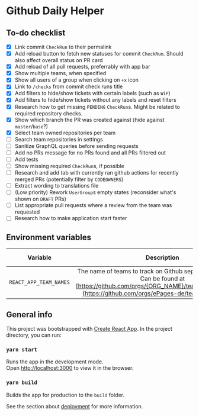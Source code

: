 # Github Daily Helper

## To-do checklist

- [x] Link commit `CheckRun` to their permalink
- [x] Add reload button to fetch new statuses for commit `CheckRun`. Should also affect overall status on PR card
- [x] Add reload of all pull requests, preferrably with app bar
- [x] Show multiple teams, when specified
- [x] Show all users of a group when clicking on `+x` icon
- [x] Link to `/checks` from commit check runs title
- [x] Add filters to hide/show tickets with certain labels (such as `WiP`)
- [x] Add filters to hide/show tickets without any labels and reset filters
- [x] Research how to get missing `PENDING` `CheckRun`s. Might be related to required repository checks.
- [x] Show which branch the PR was created against (hide against `master`/`base`?)
- [x] Select team owned repositories per team
- [ ] Search team repositories in settings
- [ ] Sanitize GraphQL queries before sending requests
- [ ] Add no PRs message for no PRs found and all PRs filtered out
- [ ] Add tests
- [ ] Show missing required `CheckRun`s, if possible
- [ ] Research and add tab with currently ran github actions for recently merged PRs (potentially filter by `CODEOWNERS`)
- [ ] Extract wording to translations file
- [ ] (Low priority) Rework `UserGroup`s empty states (reconsider what's shown on `DRAFT` PRs)
- [ ] List appropriate pull requests where a review from the team was requested
- [ ] Research how to make application start faster

## Environment variables

| Variable | Description | Default value |
|:---:|:---:|:---:|
| `REACT_APP_TEAM_NAMES` | The name of teams to track on Github separated by commas. Can be found at [https://github.com/orgs/{ORG_NAME}/teams/{TEAM_NAME}](https://github.com/orgs/ePages-de/teams/team-black). | team-black |

## General info

This project was bootstrapped with [Create React App](https://github.com/facebook/create-react-app).
In the project directory, you can run:

### `yarn start`

Runs the app in the development mode.\
Open [http://localhost:3000](http://localhost:3000) to view it in the browser.

### `yarn build`

Builds the app for production to the `build` folder.

See the section about [deployment](https://facebook.github.io/create-react-app/docs/deployment) for more information.
